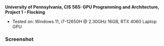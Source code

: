 **University of Pennsylvania, CIS 565: GPU Programming and Architecture,
Project 1 - Flocking**

* Tested on: Windows 11,  i7-12650H @ 2.30GHz 16GB, RTX 4060 Laptop GPU

### Screenshot

